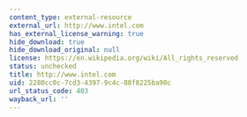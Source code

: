 ```yaml
---
content_type: external-resource
external_url: http://www.intel.com
has_external_license_warning: true
hide_download: true
hide_download_original: null
license: https://en.wikipedia.org/wiki/All_rights_reserved
status: unchecked
title: http://www.intel.com
uid: 2280cc0c-7cd3-4397-9c4c-88f8225ba90c
url_status_code: 403
wayback_url: ''
---
```

